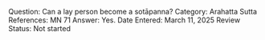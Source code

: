 Question: Can a lay person become a sotāpanna?
Category: Arahatta
Sutta References: MN 71
Answer: Yes.
Date Entered: March 11, 2025
Review Status: Not started